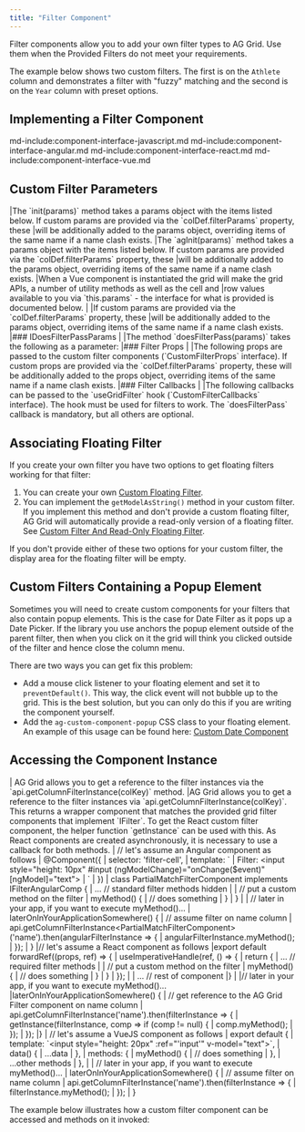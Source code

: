 ```yaml
---
title: "Filter Component"
---
```


Filter components allow you to add your own filter types to AG Grid. Use them when the Provided Filters do not meet your requirements.

The example below shows two custom filters. The first is on the `Athlete` column and demonstrates a filter with "fuzzy" matching and the second is on the `Year` column with preset options.

<grid-example title='Filter Component' name='custom-filter' type='mixed' options='{ "includeNgFormsModule": true}'></grid-example>

## Implementing a Filter Component

md-include:component-interface-javascript.md
md-include:component-interface-angular.md
md-include:component-interface-react.md
md-include:component-interface-vue.md

## Custom Filter Parameters

<framework-specific-section frameworks="javascript">
|The `init(params)` method takes a params object with the items listed below. If custom params are provided via the `colDef.filterParams` property, these 
|will be additionally added to the params object, overriding items of the same name if a name clash exists.
</framework-specific-section>
<framework-specific-section frameworks="angular">
|The `agInit(params)` method takes a params object with the items listed below. If custom params are provided via the `colDef.filterParams` property, these
|will be additionally added to the params object, overriding items of the same name if a name clash exists.
</framework-specific-section>
<framework-specific-section frameworks="vue">
|When a Vue component is instantiated the grid will make the grid APIs, a number of utility methods as well as the cell and 
|row values available to you via `this.params` - the interface for what is provided is documented below.  
|
|If custom params are provided via the `colDef.filterParams` property, these
|will be additionally added to the params object, overriding items of the same name if a name clash exists.
</framework-specific-section>

<framework-specific-section frameworks="javascript,angular,vue">
<interface-documentation interfaceName='IFilterParams' ></interface-documentation>
</framework-specific-section>

<framework-specific-section frameworks="javascript,angular,vue">
|### IDoesFilterPassParams
|
|The method `doesFilterPass(params)` takes the following as a parameter:
</framework-specific-section>
<framework-specific-section frameworks="javascript,angular,vue">
<interface-documentation interfaceName='IDoesFilterPassParams' ></interface-documentation>
</framework-specific-section>

<framework-specific-section frameworks="react">
|### Filter Props
|
|The following props are passed to the custom filter components (`CustomFilterProps` interface). If custom props are provided via the `colDef.filterParams` property, these will be additionally added to the props object, overriding items of the same name if a name clash exists.
</framework-specific-section>
<framework-specific-section frameworks="react">
<interface-documentation interfaceName='CustomFilterProps' config='{ "description": "" }'></interface-documentation>
</framework-specific-section>
<framework-specific-section frameworks="react">
|### Filter Callbacks
|
|The following callbacks can be passed to the `useGridFilter` hook (`CustomFilterCallbacks` interface). The hook must be used for filters to work. The `doesFilterPass` callback is mandatory, but all others are optional.
</framework-specific-section>
<framework-specific-section frameworks="react">
<interface-documentation interfaceName='CustomFilterCallbacks' config='{ "description": "" }'></interface-documentation>
</framework-specific-section>

## Associating Floating Filter

If you create your own filter you have two options to get floating filters working for that filter:

1. You can create your own [Custom Floating Filter](/component-floating-filter/).
1. You can implement the `getModelAsString()` method in your custom filter. If you implement this method and don't provide a custom floating filter, AG Grid will automatically provide a read-only version of a floating filter. See [Custom Filter And Read-Only Floating Filter](/component-floating-filter/#example-custom-filter-and-read-only-floating-filter).

If you don't provide either of these two options for your custom filter, the display area for the floating filter will be empty.

## Custom Filters Containing a Popup Element

Sometimes you will need to create custom components for your filters that also contain popup elements. This is the case for Date Filter as it pops up a Date Picker. If the library you use anchors the popup element outside of the parent filter, then when you click on it the grid will think you clicked outside of the filter and hence close the column menu.

There are two ways you can get fix this problem:

- Add a mouse click listener to your floating element and set it to `preventDefault()`. This way, the click event will not bubble up to the grid.
  This is the best solution, but you can only do this if you are writing the component yourself.
- Add the `ag-custom-component-popup` CSS class to your floating element. An example of this usage can be found here: [Custom Date Component](/component-date/#example-custom-date-component)

## Accessing the Component Instance

<framework-specific-section frameworks="angular,vue,javascript">
| AG Grid allows you to get a reference to the filter instances via the `api.getColumnFilterInstance(colKey)` method.
</framework-specific-section>
<framework-specific-section frameworks="react">
|AG Grid allows you to get a reference to the filter instances via `api.getColumnFilterInstance(colKey)`. This returns a wrapper component that matches the provided grid filter components that implement `IFilter`. To get the React custom filter component, the helper function `getInstance` can be used with this. As React components are created asynchronously, it is necessary to use a callback for both methods.
</framework-specific-section>

<framework-specific-section frameworks="angular">
<snippet transform={false} language="ts">
| // let's assume an Angular component as follows
| @Component({
|     selector: 'filter-cell',
|     template: `
|         Filter: &lt;input style="height: 10px" #input (ngModelChange)="onChange($event)" [ngModel]="text">
|     `
| })
| class PartialMatchFilterComponent implements IFilterAngularComp {
|     ... // standard filter methods hidden
|
|     // put a custom method on the filter
|     myMethod() {
|         // does something
|     }
| }
|
| // later in your app, if you want to execute myMethod()...
| laterOnInYourApplicationSomewhere() {
|     // assume filter on name column
|     api.getColumnFilterInstance&lt;PartialMatchFilterComponent>('name').then(angularFilterInstance => {
|         angularFilterInstance.myMethod();
|     });
| }
</snippet>
</framework-specific-section>
<framework-specific-section frameworks="react">
<snippet transform={false} language="ts">
|// let's assume a React component as follows
|export default forwardRef((props, ref) => {
|    useImperativeHandle(ref, () => {
|        return {
|            ... // required filter methods
|
|            // put a custom method on the filter
|            myMethod() {
|                // does something
|            }
|        }
|    });
|
|    ... // rest of component
|}
|
|// later in your app, if you want to execute myMethod()...
|laterOnInYourApplicationSomewhere() {
|    // get reference to the AG Grid Filter component on name column
|    api.getColumnFilterInstance('name').then(filterInstance => {
|        getInstance(filterInstance, comp => if (comp != null) {
|            comp.myMethod();
|        });
|    });
|}
</snippet>
</framework-specific-section>
<framework-specific-section frameworks="vue">
<snippet transform={false} language="ts">
| // let's assume a VueJS component as follows
| export default {
|     template: `&lt;input style="height: 20px" :ref="'input'" v-model="text">`,
|     data() {
|         ...data
|     },
|     methods: {
|         myMethod() {
|             // does something
|         },
|         ...other methods
|     },
|
|     // later in your app, if you want to execute myMethod()...
|     laterOnInYourApplicationSomewhere() {
|         // assume filter on name column
|         api.getColumnFilterInstance('name').then(filterInstance => {
|             filterInstance.myMethod();
|         });
|     }
</snippet>
</framework-specific-section>

The example below illustrates how a custom filter component can be accessed and methods on it invoked:

<grid-example title='Filter Component Instance' name='filter-component' type='mixed' options='{ "enterprise": false, "exampleHeight": 445, "includeNgFormsModule": true }'></grid-example>
